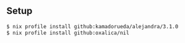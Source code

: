 

## Setup
```bash
$ nix profile install github:kamadorueda/alejandra/3.1.0
$ nix profile install github:oxalica/nil
```